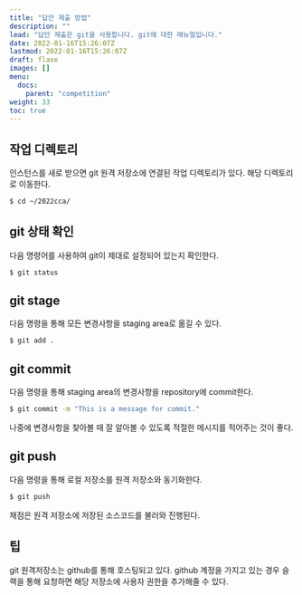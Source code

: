 ```yaml
---
title: "답안 제출 방법"
description: ""
lead: "답안 제출은 git을 사용합니다. git에 대한 매뉴얼입니다."
date: 2022-01-16T15:26:07Z
lastmod: 2022-01-16T15:26:07Z
draft: flase
images: []
menu: 
  docs:
    parent: "competition"
weight: 33
toc: true
---
```


## 작업 디렉토리

인스턴스를 새로 받으면 git 원격 저장소에 연결된 작업 디렉토리가 있다. 해당 디렉토리로 이동한다.

```bash
$ cd ~/2022cca/
```

## git 상태 확인

다음 명령어를 사용하여 git이 제대로 설정되어 있는지 확인한다.

```bash
$ git status
```

## git stage

다음 명령을 통해 모든 변경사항을 staging area로 옮길 수 있다.

```bash
$ git add .
```

## git commit

다음 명령을 통해 staging area의 변경사항을 repository에 commit한다.

```bash
$ git commit -m "This is a message for commit."
```

나중에 변경사항을 찾아볼 때 잘 알아볼 수 있도록 적절한 메시지를 적어주는 것이 좋다.

## git push

다음 명령을 통해 로컬 저장소를 원격 저장소와 동기화한다.

```bash
$ git push
```

채점은 원격 저장소에 저장된 소스코드를 불러와 진행된다.

## 팁

git 원격저장소는 github를 통해 호스팅되고 있다. github 계정을 가지고 있는 경우 슬랙을 통해 요청하면 해당 저장소에 사용자 권한을 추가해줄 수 있다.